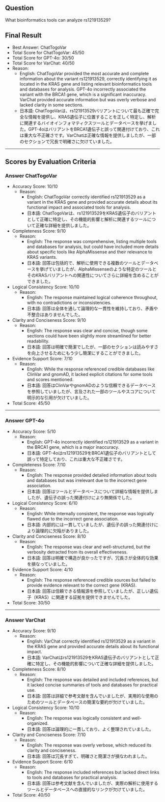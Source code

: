## Question

What bioinformatics tools can analyze rs121913529?

## Final Result

- Best Answer: ChatTogoVar
- Total Score for ChatTogoVar: 45/50
- Total Score for GPT-4o: 30/50
- Total Score for VarChat: 40/50
- Reason:
  - English: ChatTogoVar provided the most accurate and complete information about the variant rs121913529, correctly identifying it as located in the KRAS gene and listing relevant bioinformatics tools and databases for analysis. GPT-4o incorrectly associated the variant with the BRCA1 gene, which is a significant inaccuracy. VarChat provided accurate information but was overly verbose and lacked clarity in some sections.
  - 日本語: ChatTogoVarは、rs121913529バリアントについて最も正確で完全な情報を提供し、KRAS遺伝子に位置することを正しく特定し、解析に関連するバイオインフォマティクスツールとデータベースを挙げました。GPT-4oはバリアントをBRCA1遺伝子と誤って関連付けており、これは重大な不正確さです。VarChatは正確な情報を提供しましたが、一部のセクションで冗長で明確さに欠けていました。

---

## Scores by Evaluation Criteria

### Answer ChatTogoVar
- Accuracy Score: 10/10
  - Reason: 
    - English: ChatTogoVar correctly identified rs121913529 as a variant in the KRAS gene and provided accurate details about its functional impact and associated tools for analysis.
    - 日本語: ChatTogoVarは、rs121913529をKRAS遺伝子のバリアントとして正確に特定し、その機能的影響と解析に関連するツールについて正確な詳細を提供しました。
- Completeness Score: 9/10
  - Reason: 
    - English: The response was comprehensive, listing multiple tools and databases for analysis, but could have included more details about specific tools like AlphaMissense and their relevance to KRAS variants.
    - 日本語: 回答は包括的で、解析に使用できる複数のツールとデータベースを挙げていましたが、AlphaMissenseのような特定のツールとそのKRASバリアントへの関連性についてさらに詳細を含めることができました。
- Logical Consistency Score: 10/10
  - Reason: 
    - English: The response maintained logical coherence throughout, with no contradictions or inconsistencies.
    - 日本語: 回答は全体を通して論理的な一貫性を維持しており、矛盾や不整合はありませんでした。
- Clarity and Conciseness Score: 9/10
  - Reason: 
    - English: The response was clear and concise, though some sections could have been slightly more streamlined for better readability.
    - 日本語: 回答は明確で簡潔でしたが、一部のセクションは読みやすさを向上させるためにもう少し簡潔にすることができました。
- Evidence Support Score: 7/10
  - Reason: 
    - English: While the response referenced credible databases like ClinVar and gnomAD, it lacked explicit citations for some tools and scores mentioned.
    - 日本語: 回答はClinVarやgnomADのような信頼できるデータベースを参照していましたが、言及された一部のツールやスコアについて明示的な引用が欠けていました。
- Total Score: 45/50

---

### Answer GPT-4o
- Accuracy Score: 5/10
  - Reason: 
    - English: GPT-4o incorrectly identified rs121913529 as a variant in the BRCA1 gene, which is a major inaccuracy.
    - 日本語: GPT-4oはrs121913529をBRCA1遺伝子のバリアントとして誤って特定しており、これは重大な不正確さです。
- Completeness Score: 7/10
  - Reason: 
    - English: The response provided detailed information about tools and databases but was irrelevant due to the incorrect gene association.
    - 日本語: 回答はツールとデータベースについて詳細な情報を提供しましたが、遺伝子の誤った関連付けにより無関係でした。
- Logical Consistency Score: 6/10
  - Reason: 
    - English: While internally consistent, the response was logically flawed due to the incorrect gene association.
    - 日本語: 内部的には一貫していましたが、遺伝子の誤った関連付けにより論理的に欠陥がありました。
- Clarity and Conciseness Score: 8/10
  - Reason: 
    - English: The response was clear and well-structured, but the verbosity detracted from its overall effectiveness.
    - 日本語: 回答は明確で構造が良かったですが、冗長さが全体的な効果を損なっていました。
- Evidence Support Score: 4/10
  - Reason: 
    - English: The response referenced credible sources but failed to provide evidence relevant to the correct gene (KRAS).
    - 日本語: 回答は信頼できる情報源を参照していましたが、正しい遺伝子（KRAS）に関連する証拠を提供できませんでした。
- Total Score: 30/50

---

### Answer VarChat
- Accuracy Score: 9/10
  - Reason: 
    - English: VarChat correctly identified rs121913529 as a variant in the KRAS gene and provided accurate details about its functional impact.
    - 日本語: VarChatはrs121913529をKRAS遺伝子のバリアントとして正確に特定し、その機能的影響について正確な詳細を提供しました。
- Completeness Score: 8/10
  - Reason: 
    - English: The response was detailed and included references, but it lacked concise summaries of tools and databases for practical use.
    - 日本語: 回答は詳細で参考文献を含んでいましたが、実用的な使用のためのツールとデータベースの簡潔な要約が欠けていました。
- Logical Consistency Score: 10/10
  - Reason: 
    - English: The response was logically consistent and well-organized.
    - 日本語: 回答は論理的に一貫しており、よく整理されていました。
- Clarity and Conciseness Score: 7/10
  - Reason: 
    - English: The response was overly verbose, which reduced its clarity and conciseness.
    - 日本語: 回答は冗長すぎて、明確さと簡潔さが損なわれました。
- Evidence Support Score: 6/10
  - Reason: 
    - English: The response included references but lacked direct links to tools and databases for practical analysis.
    - 日本語: 回答は参考文献を含んでいましたが、実際の解析に使用するツールとデータベースへの直接的なリンクが欠けていました。
- Total Score: 40/50